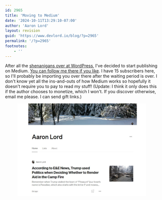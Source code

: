 ```yaml
---
id: 2965
title: 'Moving to Medium'
date: '2024-10-11T13:29:10-07:00'
author: 'Aaron Lord'
layout: revision
guid: 'https://www.devlord.io/blog/?p=2965'
permalink: '/?p=2965'
footnotes:
    - ''
---
```


<!-- wp:paragraph -->
<p>After all the <a href="https://www.404media.co/wordpress-checkbox-login-wp-engine/">shenanigans over at WordPress</a>, I've decided to start publishing on Medium. <a href="https://medium.devlord.io/subscribe">You can follow me there if you like</a>. I have 15 subscribers here, so I'll probably be importing you over there after the waiting period is over. I don't know yet all the ins-and-outs of how Medium works so hopefully it doesn't require you to pay to read my stuff! (Update: I think it only does this if the author chooses to monetize, which I won't. If you discover otherwise, email me please. I can send gift links.)</p>
<!-- /wp:paragraph -->

<!-- wp:image {"lightbox":{"enabled":false},"id":2964,"sizeSlug":"full","linkDestination":"custom","align":"center"} -->
<figure class="wp-block-image aligncenter size-full"><a href="https://medium.devlord.io"><img src="/assets/img/2024/10/image.jpg" alt="" class="wp-image-2964"/></a></figure>
<!-- /wp:image -->